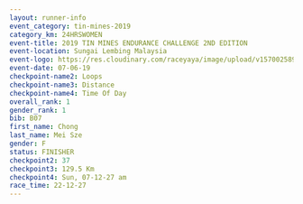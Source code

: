 ```yaml
---
layout: runner-info 
event_category: tin-mines-2019 
category_km: 24HRSWOMEN 
event-title: 2019 TIN MINES ENDURANCE CHALLENGE 2ND EDITION 
event-location: Sungai Lembing Malaysia 
event-logo: https://res.cloudinary.com/raceyaya/image/upload/v1570025899/logo/tinmines_fkmhj8.jpg 
event-date: 07-06-19 
checkpoint-name2: Loops 
checkpoint-name3: Distance 
checkpoint-name4: Time Of Day 
overall_rank: 1
gender_rank: 1
bib: B07
first_name: Chong
last_name: Mei Sze
gender: F
status: FINISHER
checkpoint2: 37
checkpoint3: 129.5 Km
checkpoint4: Sun, 07-12-27 am
race_time: 22-12-27
---
```

